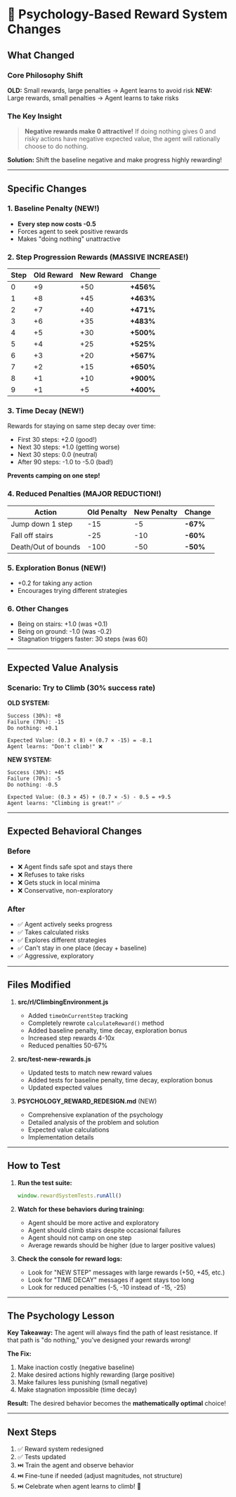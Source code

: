 # 🎯 Psychology-Based Reward System Changes

## What Changed

### Core Philosophy Shift
**OLD:** Small rewards, large penalties → Agent learns to avoid risk
**NEW:** Large rewards, small penalties → Agent learns to take risks

### The Key Insight
> **Negative rewards make 0 attractive!** If doing nothing gives 0 and risky actions have negative expected value, the agent will rationally choose to do nothing.

**Solution:** Shift the baseline negative and make progress highly rewarding!

---

## Specific Changes

### 1. Baseline Penalty (NEW!)
- **Every step now costs -0.5**
- Forces agent to seek positive rewards
- Makes "doing nothing" unattractive

### 2. Step Progression Rewards (MASSIVE INCREASE!)
| Step | Old Reward | New Reward | Change |
|------|-----------|-----------|--------|
| 0 | +9 | +50 | **+456%** |
| 1 | +8 | +45 | **+463%** |
| 2 | +7 | +40 | **+471%** |
| 3 | +6 | +35 | **+483%** |
| 4 | +5 | +30 | **+500%** |
| 5 | +4 | +25 | **+525%** |
| 6 | +3 | +20 | **+567%** |
| 7 | +2 | +15 | **+650%** |
| 8 | +1 | +10 | **+900%** |
| 9 | +1 | +5 | **+400%** |

### 3. Time Decay (NEW!)
Rewards for staying on same step decay over time:
- First 30 steps: +2.0 (good!)
- Next 30 steps: +1.0 (getting worse)
- Next 30 steps: 0.0 (neutral)
- After 90 steps: -1.0 to -5.0 (bad!)

**Prevents camping on one step!**

### 4. Reduced Penalties (MAJOR REDUCTION!)
| Action | Old Penalty | New Penalty | Change |
|--------|------------|------------|--------|
| Jump down 1 step | -15 | -5 | **-67%** |
| Fall off stairs | -25 | -10 | **-60%** |
| Death/Out of bounds | -100 | -50 | **-50%** |

### 5. Exploration Bonus (NEW!)
- +0.2 for taking any action
- Encourages trying different strategies

### 6. Other Changes
- Being on stairs: +1.0 (was +0.1)
- Being on ground: -1.0 (was -0.2)
- Stagnation triggers faster: 30 steps (was 60)

---

## Expected Value Analysis

### Scenario: Try to Climb (30% success rate)

**OLD SYSTEM:**
```
Success (30%): +8
Failure (70%): -15
Do nothing: +0.1

Expected Value: (0.3 × 8) + (0.7 × -15) = -8.1
Agent learns: "Don't climb!" ❌
```

**NEW SYSTEM:**
```
Success (30%): +45
Failure (70%): -5
Do nothing: -0.5

Expected Value: (0.3 × 45) + (0.7 × -5) - 0.5 = +9.5
Agent learns: "Climbing is great!" ✅
```

---

## Expected Behavioral Changes

### Before
- ❌ Agent finds safe spot and stays there
- ❌ Refuses to take risks
- ❌ Gets stuck in local minima
- ❌ Conservative, non-exploratory

### After
- ✅ Agent actively seeks progress
- ✅ Takes calculated risks
- ✅ Explores different strategies
- ✅ Can't stay in one place (decay + baseline)
- ✅ Aggressive, exploratory

---

## Files Modified

1. **src/rl/ClimbingEnvironment.js**
   - Added `timeOnCurrentStep` tracking
   - Completely rewrote `calculateReward()` method
   - Added baseline penalty, time decay, exploration bonus
   - Increased step rewards 4-10x
   - Reduced penalties 50-67%

2. **src/test-new-rewards.js**
   - Updated tests to match new reward values
   - Added tests for baseline penalty, time decay, exploration bonus
   - Updated expected values

3. **PSYCHOLOGY_REWARD_REDESIGN.md** (NEW)
   - Comprehensive explanation of the psychology
   - Detailed analysis of the problem and solution
   - Expected value calculations
   - Implementation details

---

## How to Test

1. **Run the test suite:**
   ```javascript
   window.rewardSystemTests.runAll()
   ```

2. **Watch for these behaviors during training:**
   - Agent should be more active and exploratory
   - Agent should climb stairs despite occasional failures
   - Agent should not camp on one step
   - Average rewards should be higher (due to larger positive values)

3. **Check the console for reward logs:**
   - Look for "NEW STEP" messages with large rewards (+50, +45, etc.)
   - Look for "TIME DECAY" messages if agent stays too long
   - Look for reduced penalties (-5, -10 instead of -15, -25)

---

## The Psychology Lesson

**Key Takeaway:** The agent will always find the path of least resistance. If that path is "do nothing," you've designed your rewards wrong!

**The Fix:**
1. Make inaction costly (negative baseline)
2. Make desired actions highly rewarding (large positive)
3. Make failures less punishing (small negative)
4. Make stagnation impossible (time decay)

**Result:** The desired behavior becomes the **mathematically optimal** choice!

---

## Next Steps

1. ✅ Reward system redesigned
2. ✅ Tests updated
3. ⏭️ Train the agent and observe behavior
4. ⏭️ Fine-tune if needed (adjust magnitudes, not structure)
5. ⏭️ Celebrate when agent learns to climb! 🎉
